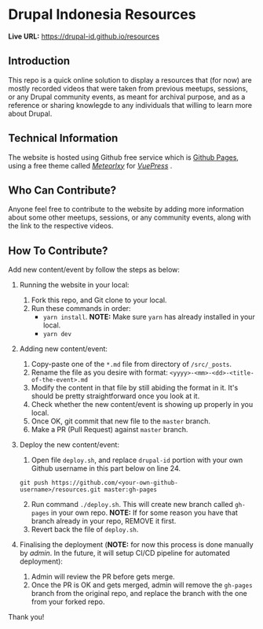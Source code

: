 # Drupal Indonesia Resources

**Live URL:** https://drupal-id.github.io/resources

## Introduction
This repo is a quick online solution to display a resources that (for now) are mostly recorded videos that were taken from previous meetups, sessions, or any Drupal community events, as meant for archival purpose, and as a reference or sharing knowlegde to any individuals that willing to learn more about Drupal.

## Technical Information
The website is hosted using Github free service which is [Github Pages](https://pages.github.com/), using a free theme called *[Meteorlxy](https://github.com/meteorlxy/vuepress-theme-meteorlxy)* for *[VuePress](https://vuepress.vuejs.org/)* .

## Who Can Contribute?
Anyone feel free to contribute to the website by adding more information about some other meetups, sessions, or any community events, along with the link to the respective videos.<br />

## How To Contribute?
Add new content/event by follow the steps as below:

1. Running the website in your local:
   1. Fork this repo, and Git clone to your local.
   2. Run these commands in order: 
      * `yarn install`. **NOTE:** Make sure `yarn` has already installed in your local.
      * `yarn dev`


2. Adding new content/event:
   1. Copy-paste one of the `*.md` file from directory of `/src/_posts`.
   2. Rename the file as you desire with format: `<yyyy>-<mm>-<dd>-<title-of-the-event>.md`
   3. Modify the content in that file by still abiding the format in it. It's should be pretty straightforward once you look at it.
   4. Check whether the new content/event is showing up properly in you local. 
   5. Once OK, git commit that new file to the `master` branch.
   6. Make a PR (Pull Request) against `master` branch.

3. Deploy the new content/event:
   1. Open file `deploy.sh`, and replace `drupal-id` portion with your own Github username in this part below on line 24.
   
   ```
   git push https://github.com/<your-own-github-username>/resources.git master:gh-pages
   ``` 
   2. Run command `./deploy.sh`. This will create new branch called `gh-pages` in your own repo. **NOTE:** If for some reason you have that branch already in your repo, REMOVE it first.
   3. Revert back the file of `deploy.sh`.

4. Finalising the deployment (**NOTE:** for now this process is done manually by *admin*. In the future, it will setup CI/CD pipeline for automated deployment):
   1. Admin will review the PR before gets merge.
   2. Once the PR is OK and gets merged, admin will remove the `gh-pages` branch from the original repo, and replace the branch with the one from your forked repo.


Thank you!

